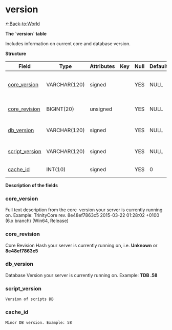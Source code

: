 # version

[<-Back-to:World](database-world.md)

**The \`version\` table**

Includes information on current core and database version.

**Structure**

| Field               | Type         | Attributes | Key | Null | Default | Extra | Comment                         |
|---------------------|--------------|------------|-----|------|---------|-------|---------------------------------|
| [core_version][1]   | VARCHAR(120) | signed     |     | YES  | NULL    |       | Core revision dumped at startup |
| [core_revision][2]  | BIGINT(20)   | unsigned   |     | YES  | NULL    |       | Core revision hash              |
| [db_version][3]     | VARCHAR(120) | signed     |     | YES  | NULL    |       | Version of world DB             |
| [script_version][4] | VARCHAR(120) | signed     |     | YES  | NULL    |       | Version of scripts DB           |
| [cache_id][5]       | INT(10)      | signed     |     | YES  | 0       |       | Minor DB version                |

[1]: #core_version
[2]: #core_revision
[3]: #db_version
[4]: #script_version
[5]: #cache_id

**Description of the fields**

### core\_version

Full text description from the core  version your server is currently running on.
Example: TrinityCore rev. 8e48ef7863c5 2015-03-22 01:28:02 +0100 (6.x branch) (Win64, Release)

### core\_revision

Core Revision Hash your server is currently running on, i.e. **Unknown** or **8e48ef7863c5**

### db\_version

Database Version your server is currently running on. Example: **TDB .58**

### script\_version

`Version of scripts DB`

### cache\_id

`Minor DB version. Example: 58`
